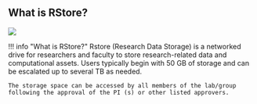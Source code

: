 ## What is RStore?

![](images/researchstorage.png)

!!! info "What is RStore?"
    Rstore (Research Data Storage) is a networked drive for researchers and faculty to store research-related data and computational assets. Users typically begin with 50 GB of storage and can be escalated up to several TB as needed.  

    The storage space can be accessed by all members of the lab/group following the approval of the PI (s) or other listed approvers. 
